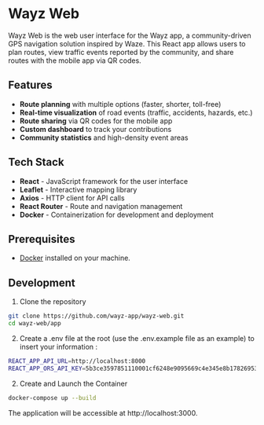 # Wayz Web

Wayz Web is the web user interface for the Wayz app, a community-driven GPS navigation solution inspired by Waze. This React app allows users to plan routes, view traffic events reported by the community, and share routes with the mobile app via QR codes.

## Features

- **Route planning** with multiple options (faster, shorter, toll-free)
- **Real-time visualization** of road events (traffic, accidents, hazards, etc.)
- **Route sharing** via QR codes for the mobile app
- **Custom dashboard** to track your contributions
- **Community statistics** and high-density event areas

## Tech Stack

- **React** - JavaScript framework for the user interface
- **Leaflet** - Interactive mapping library
- **Axios** - HTTP client for API calls
- **React Router** - Route and navigation management
- **Docker** - Containerization for development and deployment

## Prerequisites

- [Docker](https://www.docker.com/get-started) installed on your machine.

## Development

1. Clone the repository
```bash
git clone https://github.com/wayz-app/wayz-web.git
cd wayz-web/app
```

2. Create a .env file at the root (use the .env.example file as an example) to insert your information :
```bash
REACT_APP_API_URL=http://localhost:8000 
REACT_APP_ORS_API_KEY=5b3ce3597851110001cf6248e9095669c4e345e8b17826953808d978
```

2. Create and Launch the Container
```bash
docker-compose up --build
```

The application will be accessible at http://localhost:3000.
